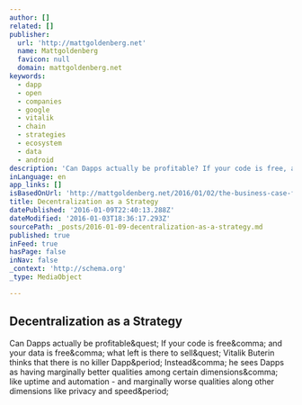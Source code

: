 ```yaml
---
author: []
related: []
publisher:
  url: 'http://mattgoldenberg.net'
  name: Mattgoldenberg
  favicon: null
  domain: mattgoldenberg.net
keywords:
  - dapp
  - open
  - companies
  - google
  - vitalik
  - chain
  - strategies
  - ecosystem
  - data
  - android
description: 'Can Dapps actually be profitable? If your code is free, and your data is free, what left is there to sell? Vitalik Buterin thinks that there is no killer Dapp. Instead, he sees Dapps as having marginally better qualities among certain dimensions, like uptime and automation - and marginally worse qualities along other dimensions like privacy and speed.'
inLanguage: en
app_links: []
isBasedOnUrl: 'http://mattgoldenberg.net/2016/01/02/the-business-case-for-dapps-decentralization-as-a-strategy/'
title: Decentralization as a Strategy
datePublished: '2016-01-09T22:40:13.288Z'
dateModified: '2016-01-03T18:36:17.293Z'
sourcePath: _posts/2016-01-09-decentralization-as-a-strategy.md
published: true
inFeed: true
hasPage: false
inNav: false
_context: 'http://schema.org'
_type: MediaObject

---
```

<article style=""><h1>Decentralization as a Strategy</h1><p>Can Dapps actually be profitable&amp;quest; If your code is free&amp;comma; and your data is free&amp;comma; what left is there to sell&amp;quest; Vitalik Buterin thinks that there is no killer Dapp&amp;period; Instead&amp;comma; he sees Dapps as having marginally better qualities among certain dimensions&amp;comma; like uptime and automation - and marginally worse qualities along other dimensions like privacy and speed&amp;period;</p></article>